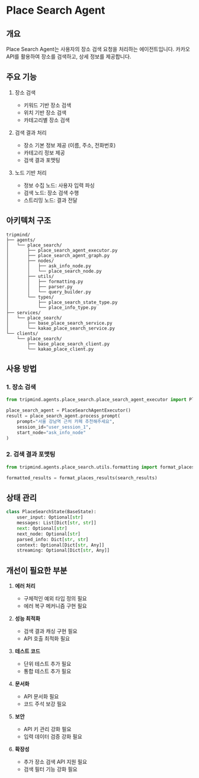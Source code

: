 # Place Search Agent

## 개요

Place Search Agent는 사용자의 장소 검색 요청을 처리하는 에이전트입니다. 카카오 API를 활용하여 장소를 검색하고, 상세 정보를 제공합니다.

## 주요 기능

1. 장소 검색

   - 키워드 기반 장소 검색
   - 위치 기반 장소 검색
   - 카테고리별 장소 검색

2. 검색 결과 처리

   - 장소 기본 정보 제공 (이름, 주소, 전화번호)
   - 카테고리 정보 제공
   - 검색 결과 포맷팅

3. 노드 기반 처리
   - 정보 수집 노드: 사용자 입력 파싱
   - 검색 노드: 장소 검색 수행
   - 스트리밍 노드: 결과 전달

## 아키텍처 구조

```
tripmind/
├── agents/
│   └── place_search/
│       ├── place_search_agent_executor.py
│       ├── place_search_agent_graph.py
│       ├── nodes/
│       │   ├── ask_info_node.py
│       │   └── place_search_node.py
│       ├── utils/
│       │   ├── formatting.py
│       │   ├── parser.py
│       │   └── query_builder.py
│       └── types/
│           ├── place_search_state_type.py
│           └── place_info_type.py
├── services/
│   └── place_search/
│       ├── base_place_search_service.py
│       └── kakao_place_search_service.py
└── clients/
    └── place_search/
        ├── base_place_search_client.py
        └── kakao_place_client.py
```

## 사용 방법

### 1. 장소 검색

```python
from tripmind.agents.place_search.place_search_agent_executor import PlaceSearchAgentExecutor

place_search_agent = PlaceSearchAgentExecutor()
result = place_search_agent.process_prompt(
    prompt="서울 강남역 근처 카페 추천해주세요",
    session_id="user_session_1",
    start_node="ask_info_node"
)
```

### 2. 검색 결과 포맷팅

```python
from tripmind.agents.place_search.utils.formatting import format_places_results

formatted_results = format_places_results(search_results)
```

## 상태 관리

```python
class PlaceSearchState(BaseState):
    user_input: Optional[str]
    messages: List[Dict[str, str]]
    next: Optional[str]
    next_node: Optional[str]
    parsed_info: Dict[str, str]
    context: Optional[Dict[str, Any]]
    streaming: Optional[Dict[str, Any]]
```

## 개선이 필요한 부분

1. **에러 처리**

   - 구체적인 예외 타입 정의 필요
   - 에러 복구 메커니즘 구현 필요

2. **성능 최적화**

   - 검색 결과 캐싱 구현 필요
   - API 호출 최적화 필요

3. **테스트 코드**

   - 단위 테스트 추가 필요
   - 통합 테스트 추가 필요

4. **문서화**

   - API 문서화 필요
   - 코드 주석 보강 필요

5. **보안**

   - API 키 관리 강화 필요
   - 입력 데이터 검증 강화 필요

6. **확장성**
   - 추가 장소 검색 API 지원 필요
   - 검색 필터 기능 강화 필요
